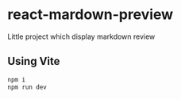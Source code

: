 # react-mardown-preview
Little project which display markdown review

## Using Vite
```bash
npm i
npm run dev
```
